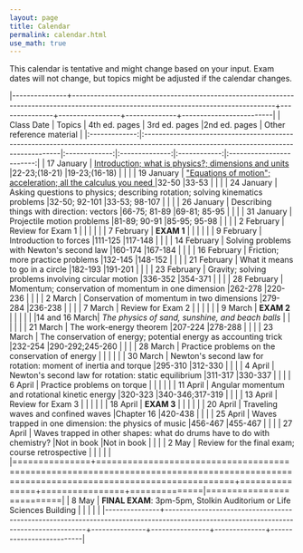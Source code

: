 ```yaml
---
layout: page
title: Calendar
permalink: calendar.html
use_math: true
---
```



This calendar is tentative and might change based on your input. Exam dates will not change, but topics might be adjusted if the calendar changes.


|---------------+--------------------------------------------------------------------------------------------------------------------------------------+---------------+-----------------+--------------+-------------------------|
| Class Date    | Topics                                                                                                                               | 4th ed. pages | 3rd ed. pages  |2nd ed. pages | Other reference material |
|:-------------:|:-------------------------------------------------------------------------------------------------------------------------------------|:-------------:|:--------------:|:------------:|:------------------------:|
| 17 January    | <a href="slides/lec1/lecture1.pdf">   Introduction; what is physics?; dimensions and units </a>                                      |22-23;(18-21)  |19-23;(16-18)   |              |                          |
| 19 January    | <a href="slides/lec2/lecture2.pdf">"Equations of motion"; acceleration; all the calculus you need </a>                               |32-50          |33-53           |              |                          |
| 24 January    |                              Asking questions to physics; describing rotation; solving kinematics problems                           |32-50; 92-101  |33-53; 98-107   |              |                          |
| 26 January    |                              Describing things with direction: vectors                                                               |66-75; 81-89   |69-81; 85-95    |              |                          |
| 31 January    |                              Projectile motion problems                                                                              |81-89; 90-91   |85-95; 95-98    |              |                          |
| 2  February   |                              Review for Exam 1                                                                                       |               |                |              |                          |
| 7  February   |                              **EXAM 1**                                                                                              |               |                |              |                          |
| 9  February   |                              Introduction to forces                                                                                  |111-125        |117-148         |              |                          |
| 14 February   |                              Solving problems with Newton's second law                                                               |160-174        |167-184         |              |                          |
| 16 February   |                              Friction; more practice problems                                                                        |132-145        |148-152         |              |                          |
| 21 February   |                              What it means to go in a circle                                                                         |182-193        |191-201         |              |                          |
| 23 February   |                              Gravity; solving problems involving circular motion                                                     |336-352        |354-371         |              |                          |
| 28 February   |                              Momentum; conservation of momentum in one dimension                                                     |262-278        |220-236         |              |                          |
| 2  March      |                              Conservation of momentum in two dimensions                                                              |279-284        |236-238         |              |                          |
| 7  March      |                              Review for Exam 2                                                                                       |               |                |              |                          |
| 9  March      |                              **EXAM 2**                                                                                              |               |                |              |                          |
|14 and 16 March|                               *The physics of sand, sunshine, and beach balls*                                                    |               |                |              |                          |
| 21 March      |                              The work-energy theorem                                                                                 |207-224        |278-288         |              |                          |
| 23 March      |                              The conservation of energy; potential energy as accounting trick                                        |232-254        |290-292;245-260 |              |                          |
| 28 March      |                              Practice problems on the conservation of energy                                                         |               |                |              |                          |
| 30 March      |                              Newton's second law for rotation: moment of inertia and torque                                          |295-310        |312-330         |              |                          |
| 4  April      |                              Newton's second law for rotation: static equilibrium                                                    |311-317        |330-337         |              |                          |
| 6  April      |                              Practice problems on torque                                                                             |               |                |              |                          |
| 11 April      |                              Angular momentum and rotational kinetic energy                                                          |320-323        |340-346;317-319 |              |                          |
| 13 April      |                               Review for Exam 3                                                                                      |               |                |              |                          |
| 18 April      |                               **EXAM 3**                                                                                             |               |                |              |                          |
| 20 April      |                               Traveling waves and confined waves                                                                     |Chapter 16     |420-438         |              |                          |
| 25 April      |                               Waves trapped in one dimension: the physics of music                                                   |456-467        |455-467         |              |                          |
| 27 April      |                               Waves trapped in other shapes: what do drums have to do with chemistry?                                |Not in book    |Not in book     |              |                          |
| 2  May        |                               Review for the final exam; course retrospective                                                        |               |                |              |                          |
|===============+======================================================================================================================================+===============+================+==============|==========================|
| 8  May        | **FINAL EXAM**: 3pm-5pm, Stolkin Auditorium or Life Sciences Building                                                                |               |                |              |                          |
|---------------+--------------------------------------------------------------------------------------------------------------------------------------+---------------+----------------+--------------+--------------------------|




